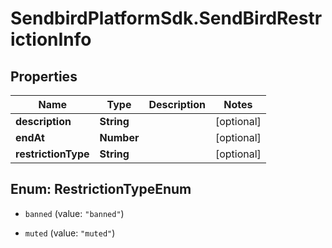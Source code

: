 # SendbirdPlatformSdk.SendBirdRestrictionInfo

## Properties

Name | Type | Description | Notes
------------ | ------------- | ------------- | -------------
**description** | **String** |  | [optional] 
**endAt** | **Number** |  | [optional] 
**restrictionType** | **String** |  | [optional] 



## Enum: RestrictionTypeEnum


* `banned` (value: `"banned"`)

* `muted` (value: `"muted"`)




